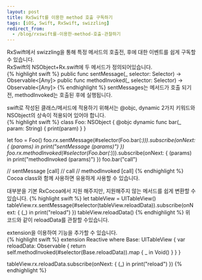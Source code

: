 ```yaml
---
layout: post
title: RxSwift를 이용한 method 호출 구독하기
tags: [iOS, Swift, RxSwift, swizzling]
redirect_from:
  - /blog/rxswift를-이용한-method-호출-관찰하기
---
```

RxSwift에서 swizzling을 통해 특정 메서드의 호출전, 후에 대한 이벤트를 쉽게 구독할 수 있습니다.  
RxSwift의 NSObject+Rx.swift에 두 메서드가 정의되어있습니다.  
{% highlight swift %}
public func sentMessage(_ selector: Selector) -> Observable<[Any]> 
public func methodInvoked(_ selector: Selector) -> Observable<[Any]>
{% endhighlight %}
sentMessages는 메서드가 호출 되기 전, methodInvoked는 호출된 후에 실행됩니다.

swift로 작성된 클래스/메서드에 적용하기 위해서는 @objc, dynamic  2가지 키워드와 NSObject의 상속이 적용되어 있어야 합니다.  
{% highlight swift %}
class Foo: NSObject {
  @objc dynamic func bar(_ param: String) {
    print(param)
  }
}

let foo = Foo()
foo.rx.sentMessage(#selector(Foo.bar(_:))).subscribe(onNext: { (params) in
  print("sentMessage \(params)")
})
foo.rx.methodInvoked(#selector(Foo.bar(_:))).subscribe(onNext: { (params) in
  print("methodInvoked \(params)")
})
foo.bar("call")

// sentMessage [call]
// call
// methodInvoked [call]
{% endhighlight %}
Cocoa class와 함께 사용하면 유용하게 사용할 수 있습니다.  

대부분을 기본 RxCocoa에서 지원 해주지만, 지원해주지 않는 메서드를 쉽게 변환할 수 있습니다.
{% highlight swift %}
let tableView = UITableView()
tableView.rx.sentMessage(#selector(tableView.reloadData)).subscribe(onNext: { (_) in
  print("reload")
})
tableView.reloadData()
{% endhighlight %}
위 코드와 같이 reloadData를 관찰할 수있습니다.

extension을 이용하여 기능을 추가할 수 있습니다.  
{% highlight swift %}
extension Reactive where Base: UITableView {
  var reloadData: Observable {
    return self.methodInvoked(#selector(Base.reloadData)).map { _ in Void() }
  }
}

tableView.rx.reloadData.subscribe(onNext: { (_) in
  print("reload")
})
{% endhighlight %}
